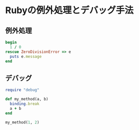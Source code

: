 # Rubyの例外処理とデバッグ手法

## 例外処理

```ruby
begin
  1 / 0
rescue ZeroDivisionError => e
  puts e.message
end
```

## デバッグ

```ruby
require "debug"

def my_method(a, b)
  binding.break
  a + b
end

my_method(1, 2)
```
